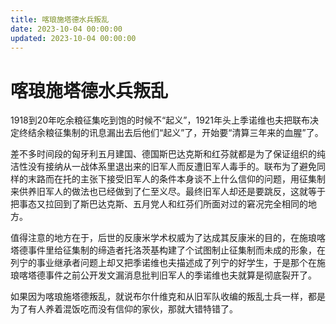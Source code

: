 ```yaml
---
title: 喀琅施塔德水兵叛乱
date: 2023-10-04 00:00:00
updated: 2023-10-04 00:00:00
---
```


# 喀琅施塔德水兵叛乱

1918到20年吃余粮征集吃到饱的时候不“起义”，1921年头上季诺维也夫把联布决定终结余粮征集制的讯息漏出去后他们“起义”了，开始要“清算三年来的血腥”了。

差不多时间段的匈牙利五月建国、德国斯巴达克斯和红芬就都是为了保证组织的纯洁性没有接纳从一战体系里退出来的旧军人而反遭旧军人毒手的。联布为了避免同样的末路而在托的主张下接受旧军人的条件本身谈不上什么信仰的问题，用征集制来供养旧军人的做法也已经做到了仁至义尽。最终旧军人却还是要跳反，这就等于把事态又拉回到了斯巴达克斯、五月党人和红芬们所面对过的窘况完全相同的地方。

值得注意的地方在于，后世的反康米学术权威为了达成其反康米的目的，在施琅喀塔德事件里给征集制的缔造者托洛茨基构建了个试图制止征集制而未成的形象，在列宁的事业继承者问题上却又把季诺维也夫描述成了列宁的好学生，于是那个在施琅喀塔德事件之前公开发文漏消息批判旧军人的季诺维也夫就算是彻底裂开了。

如果因为喀琅施塔德叛乱，就说布尔什维克和从旧军队收编的叛乱士兵一样，都是为了有人养着混饭吃而没有信仰的家伙，那就大错特错了。
